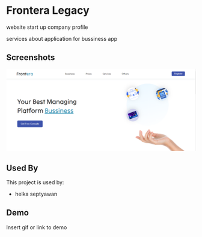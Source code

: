 
# Frontera Legacy

website start up company profile

services about application for bussiness app


## Screenshots

![thumnail](https://github.com/helkass/frontera-legacy/blob/main/src/assets/images/frontera-legacy.PNG)


## Used By

This project is used by:

- helka septyawan


## Demo

Insert gif or link to demo

